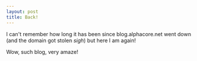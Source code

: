 ```yaml
---
layout: post
title: Back!
---
```


I can't remember how long it has been since blog.alphacore.net went down (and the domain got stolen *sigh*) but here I am again!

Wow, such blog, very amaze!
